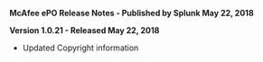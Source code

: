 **McAfee ePO Release Notes - Published by Splunk May 22, 2018**


**Version 1.0.21 - Released May 22, 2018**

* Updated Copyright information
